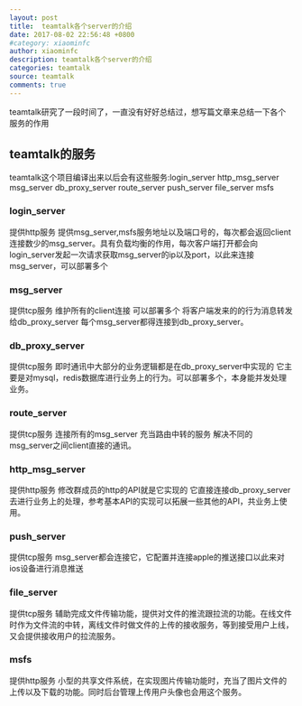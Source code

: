 ```yaml
---
layout: post
title:  teamtalk各个server的介绍
date: 2017-08-02 22:56:48 +0800
#category: xiaominfc
author: xiaominfc
description: teamtalk各个server的介绍
categories: teamtalk
source: teamtalk
comments: true
---
```


teamtalk研究了一段时间了，一直没有好好总结过，想写篇文章来总结一下各个服务的作用


## teamtalk的服务
teamtalk这个项目编译出来以后会有这些服务:login_server http_msg_server msg_server db_proxy_server route_server push_server file_server msfs 


### login_server
提供http服务 提供msg_server,msfs服务地址以及端口号的，每次都会返回client连接数少的msg_server。具有负载均衡的作用，每次客户端打开都会向login_server发起一次请求获取msg_server的ip以及port，以此来连接msg_server，可以部署多个 

### msg_server
提供tcp服务 维护所有的client连接 可以部署多个 将客户端发来的的行为消息转发给db_proxy_server 每个msg_server都得连接到db_proxy_server。

### db_proxy_server
提供tcp服务 即时通讯中大部分的业务逻辑都是在db_proxy_server中实现的 它主要是对mysql，redis数据库进行业务上的行为。可以部署多个，本身能并发处理业务。

### route_server
提供tcp服务  连接所有的msg_server 充当路由中转的服务 解决不同的msg_server之间client直接的通讯。

### http_msg_server
提供http服务 修改群成员的http的API就是它实现的 它直接连接db_proxy_server 去进行业务上的处理，参考基本API的实现可以拓展一些其他的API，共业务上使用。

### push_server
提供tcp服务 msg_server都会连接它，它配置并连接apple的推送接口以此来对ios设备进行消息推送

### file_server
提供tcp服务 辅助完成文件传输功能，提供对文件的推流跟拉流的功能。在线文件时作为文件流的中转，离线文件时做文件的上传的接收服务，等到接受用户上线，又会提供接收用户的拉流服务。

### msfs
提供http服务 小型的共享文件系统，在实现图片传输功能时，充当了图片文件的上传以及下载的功能。同时后台管理上传用户头像也会用这个服务。



